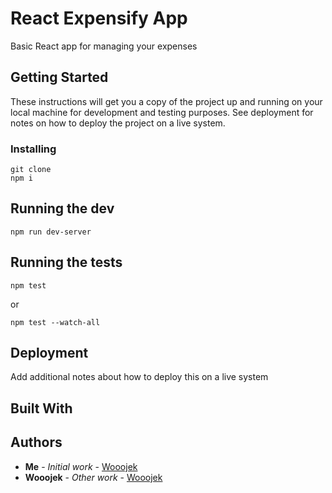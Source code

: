 # React Expensify App

Basic React app for managing your expenses

## Getting Started

These instructions will get you a copy of the project up and running on your local machine for development and testing purposes. See deployment for notes on how to deploy the project on a live system.

### Installing

```
git clone
npm i
```

## Running the dev

```
npm run dev-server
```

## Running the tests

```
npm test
```

or

```
npm test --watch-all
```

## Deployment

Add additional notes about how to deploy this on a live system

## Built With 

## Authors

* **Me** - *Initial work* - [Wooojek](https://github.com/wooojek)
* **Wooojek** - *Other work* - [Wooojek](https://github.com/wooojek)